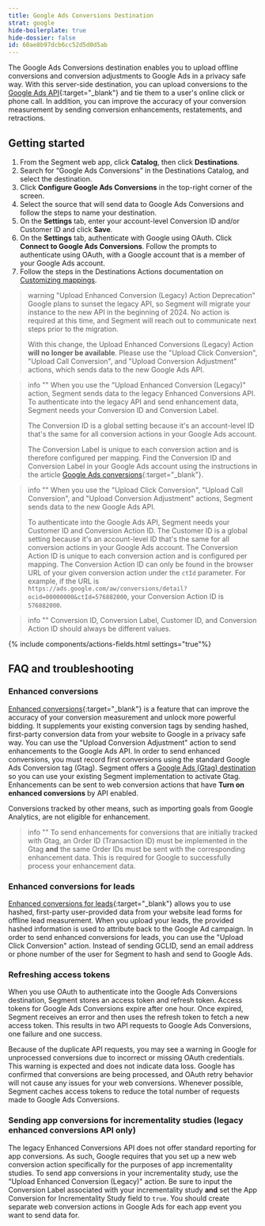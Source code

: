 ```yaml
---
title: Google Ads Conversions Destination
strat: google
hide-boilerplate: true
hide-dossier: false
id: 60ae8b97dcb6cc52d5d0d5ab
---
```


The Google Ads Conversions destination enables you to upload offline conversions and conversion adjustments to Google Ads in a privacy safe way. With this server-side destination, you can upload conversions to the [Google Ads API](https://developers.google.com/google-ads/api/docs/conversions/overview){:target="_blank"} and tie them to a user's online click or phone call. In addition, you can improve the accuracy of your conversion measurement by sending conversion enhancements, restatements, and retractions.

## Getting started
1. From the Segment web app, click **Catalog**, then click **Destinations**.
2. Search for “Google Ads Conversions” in the Destinations Catalog, and select the destination.
3. Click **Configure Google Ads Conversions** in the top-right corner of the screen.
4. Select the source that will send data to Google Ads Conversions and follow the steps to name your destination.
5. On the **Settings** tab, enter your account-level Conversion ID and/or Customer ID and click **Save**.
6. On the **Settings** tab, authenticate with Google using OAuth. Click **Connect to Google Ads Conversions**. Follow the prompts to authenticate using OAuth, with a Google account that is a member of your Google Ads account.
7. Follow the steps in the Destinations Actions documentation on [Customizing mappings](/docs/connections/destinations/actions/#customizing-mappings).

> warning "Upload Enhanced Conversion (Legacy) Action Deprecation"
> Google plans to sunset the legacy API, so Segment will migrate your instance to the new API in the beginning of 2024. No action is required at this time, and Segment will reach out to communicate next steps prior to the migration. 
>
> With this change, the Upload Enhanced Conversions (Legacy) Action **will no longer be available**. Please use the "Upload Click Conversion", "Upload Call Conversion", and "Upload Conversion Adjustment" actions, which sends data to the new Google Ads API.

> info ""
> When you use the "Upload Enhanced Conversion (Legacy)" action, Segment sends data to the legacy Enhanced Conversions API. To authenticate into the legacy API and send enhancement data, Segment needs your Conversion ID and Conversion Label. 
> 
> The Conversion ID is a global setting because it's an account-level ID that's the same for all conversion actions in your Google Ads account. 
> 
> The Conversion Label is unique to each conversion action and is therefore configured per mapping. Find the Conversion ID and Conversion Label in your Google Ads account using the instructions in the article [Google Ads conversions](https://support.google.com/tagmanager/answer/6105160?hl=en){:target="_blank"}.

> info ""
> When you use the "Upload Click Conversion", "Upload Call Conversion", and "Upload Conversion Adjustment" actions, Segment sends data to the new Google Ads API. 
> 
> To authenticate into the Google Ads API, Segment needs your Customer ID and Conversion Action ID. The Customer ID is a global setting because it's an account-level ID that's the same for all conversion actions in your Google Ads account. The Conversion Action ID is unique to each conversion action and is  configured per mapping. The Conversion Action ID can only be found in the browser URL of your given conversion action under the `ctId` parameter. For example, if the URL is `https://ads.google.com/aw/conversions/detail?ocid=00000000&ctId=576882000`, your Conversion Action ID is `576882000`.


> info ""
> Conversion ID, Conversion Label, Customer ID, and Conversion Action ID should always be different values.

{% include components/actions-fields.html settings="true"%}

## FAQ and troubleshooting

### Enhanced conversions

[Enhanced conversions](https://support.google.com/google-ads/answer/11062876){:target="_blank"} is a feature that can improve the accuracy of your conversion measurement and unlock more powerful bidding. It supplements your existing conversion tags by sending hashed, first-party conversion data from your website to Google in a privacy safe way. You can use the "Upload Conversion Adjustment" action to send enhancements to the Google Ads API. In order to send enhanced conversions, you must record first conversions using the standard Google Ads Conversion tag (Gtag). Segment offers a [Google Ads (Gtag) destination](/docs/connections/destinations/catalog/google-ads-gtag/) so you can use your existing Segment implementation to activate Gtag. Enhancements can be sent to web conversion actions that have **Turn on enhanced conversions** by API enabled.

Conversions tracked by other means, such as importing goals from Google Analytics, are not eligible for enhancement.

> info ""
> To send enhancements for conversions that are initially tracked with Gtag, an Order ID (Transaction ID) must be implemented in the Gtag **and** the same Order IDs must be sent with the corresponding enhancement data. This is required for Google to successfully process your enhancement data.

### Enhanced conversions for leads

[Enhanced conversions for leads](https://developers.google.com/google-ads/api/docs/conversions/upload-identifiers){:target="_blank"} allows you to use hashed, first-party user-provided data from your website lead forms for offline lead measurement. When you upload your leads, the provided hashed information is used to attribute back to the Google Ad campaign. In order to send enhanced conversions for leads, you can use the "Upload Click Conversion" action. Instead of sending GCLID, send an email address or phone number of the user for Segment to hash and send to Google Ads. 

### Refreshing access tokens

When you use OAuth to authenticate into the Google Ads Conversions destination, Segment stores an access token and refresh token. Access tokens for Google Ads Conversions expire after one hour. Once expired, Segment receives an error and then uses the refresh token to fetch a new access token. This results in two API requests to Google Ads Conversions, one failure and one success.

Because of the duplicate API requests, you may see a warning in Google for unprocessed conversions due to incorrect or missing OAuth credentials. This warning is expected and does not indicate data loss. Google has confirmed that conversions are being processed, and OAuth retry behavior will not cause any issues for your web conversions. Whenever possible, Segment caches access tokens to reduce the total number of requests made to Google Ads Conversions.

### Sending app conversions for incrementality studies (legacy enhanced conversions API only)

The legacy Enhanced Conversions API does not offer standard reporting for app conversions. As such, Google requires that you set up a new web conversion action specifically for the purposes of app incrementality studies. To send app conversions in your incrementality study, use the "Upload Enhanced Conversion (Legacy)" action. Be sure to input the Conversion Label associated with your incrementality study **and** set the App Conversion for Incrementality Study field to `true`. You should create separate web conversion actions in Google Ads for each app event you want to send data for.
